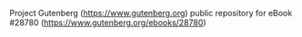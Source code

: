 Project Gutenberg (https://www.gutenberg.org) public repository for eBook #28780 (https://www.gutenberg.org/ebooks/28780)
